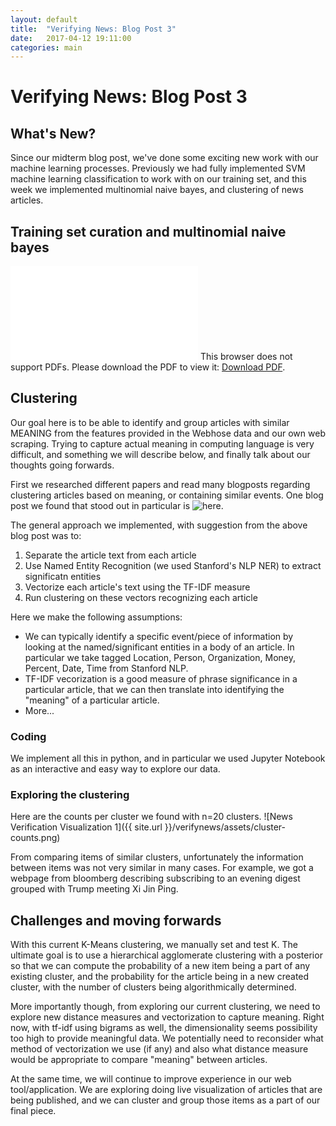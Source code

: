 ```yaml
---
layout: default
title:  "Verifying News: Blog Post 3"
date:   2017-04-12 19:11:00
categories: main
---
```

# Verifying News: Blog Post 3

## What's New?
Since our midterm blog post, we've done some exciting new work with our machine learning processes. Previously we had fully implemented SVM machine learning classification to work with on our training set, and this week we implemented multinomial naive bayes, and clustering of news articles. 

## Training set curation and multinomial naive bayes

<object data="jay.pdf" type="application/pdf" width="700px" height="700px">
    <embed src="jay.pdf">
        This browser does not support PDFs. Please download the PDF to view it: <a href="jay.pdf">Download PDF</a>.</p>
    </embed>
</object>

## Clustering
Our goal here is to be able to identify and group articles with similar MEANING from the features provided in the Webhose data and our own web scraping. Trying to capture actual meaning in computing language is very difficult, and something we will describe below, and finally talk about our thoughts going forwards.

First we researched different papers and read many blogposts regarding clustering articles based on meaning, or containing similar events. One blog post we found that stood out in particular is ![here](blog.chartbeat.com/2015/10/22/identifying-and-clustering-news-events-by-content/). 

The general approach we implemented, with suggestion from the above blog post was to:
1. Separate the article text from each article
2. Use Named Entity Recognition (we used Stanford's NLP NER) to extract significatn entities
3. Vectorize each article's text using the TF-IDF measure
4. Run clustering on these vectors recognizing each article

Here we make the following assumptions:
- We can typically identify a specific event/piece of information by looking at the named/significant entities in a body of an article. In particular we take tagged Location, Person, Organization, Money, Percent, Date, Time from Stanford NLP. 
- TF-IDF vecorization is a good measure of phrase significance in a particular article, that we can then translate into identifying the "meaning" of a particular article.
- More...

### Coding
We implement all this in python, and in particular we used Jupyter Notebook as an interactive and easy way to explore our data.

### Exploring the clustering
Here are the counts per cluster we found with n=20 clusters. 
![News Verification Visualization 1]({{ site.url }}/verifynews/assets/cluster-counts.png)

From comparing items of similar clusters, unfortunately the information between items was not very similar in many cases. For example, we got a webpage from bloomberg describing subscribing to an evening digest grouped with Trump meeting Xi Jin Ping.

## Challenges and moving forwards
With this current K-Means clustering, we manually set and test K. The ultimate goal is to use a hierarchical agglomerate clustering with a posterior so that we can compute the probability of a new item being a part of any existing cluster, and the probability for the article being in a new created cluster, with the number of clusters being algorithmically determined. 

More importantly though, from exploring our current clustering, we need to explore new distance measures and vectorization to capture meaning. Right now, with tf-idf using bigrams as well, the dimensionality seems possibility too high to provide meaningful data. We potentially need to reconsider what method of vectorization we use (if any) and also what distance measure would be appropriate to compare "meaning" between articles.

At the same time, we will continue to improve experience in our web tool/application. We are exploring doing live visualization of articles that are being published, and we can cluster and group those items as a part of our final piece.
